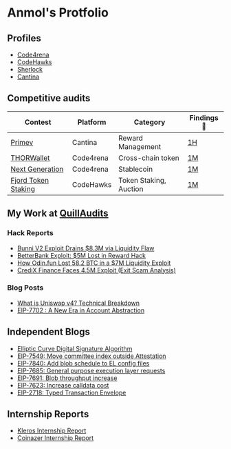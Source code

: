 # Anmol's Protfolio

## Profiles

- [Code4rena](https://code4rena.com/@Sherlock__VARM)
- [CodeHawks](https://profiles.cyfrin.io/u/sherlockvarm)
- [Sherlock](https://audits.sherlock.xyz/watson/Sherlock_VARM)
- [Cantina](https://cantina.xyz/u/sherlockVARM)

## Competitive audits

| Contest                                                                         | Platform  | Category               | Findings 🔎                          |
| ------------------------------------------------------------------------------- | --------- | ---------------------- | ------------------------------------ |
| [Primev](https://cantina.xyz/competitions/e92be0b9-b4f2-4bf2-9544-ae285fcfc02d) | Cantina   | Reward Management      | [1H](contests/2025-05-primev.md)     |
| [THORWallet](https://code4rena.com/audits/2025-02-thorwallet)                   | Code4rena | Cross-chain token      | [1M](contests/2025-02-thorwallet.md) |
| [Next Generation](https://code4rena.com/audits/2025-01-next-generation)         | Code4rena | Stablecoin             | [1M](contests/2025-02-next-gen.md)   |
| [Fjord Token Staking](https://codehawks.cyfrin.io/c/2024-08-fjord)              | CodeHawks | Token Staking, Auction | [1M](contests/2024-08-fjord.md)      |



## My Work at [QuillAudits](https://quillaudits.com/)

### Hack Reports
- [Bunni V2 Exploit Drains $8.3M via Liquidity Flaw](https://www.quillaudits.com/blog/hack-analysis/bunni-v2-exploit)
- [BetterBank Exploit: $5M Lost in Reward Hack](https://www.quillaudits.com/blog/hack-analysis/betterbank-exploit)
- [How Odin.fun Lost 58.2 BTC in a $7M Liquidity Exploit](https://www.quillaudits.com/blog/hack-analysis/how-odinfun-lost-58-3BTC-to-worthless-liquidity)
- [CrediX Finance Faces 4.5M Exploit (Exit Scam Analysis)](https://www.quillaudits.com/blog/hack-analysis/credix-finance-4.5m-exploit)

### Blog Posts
- [What is Uniswap v4? Technical Breakdown](https://www.quillaudits.com/blog/smart-contract/what-is-uniswap-v4)
- [EIP-7702 : A New Era in Account Abstraction](https://www.quillaudits.com/blog/smart-contract/eip7702-new-era-in-account-abstraction)

## Independent Blogs
- [Elliptic Curve Digital Signature Algorithm](https://sherlockvarm.hashnode.dev/elliptic-curve-digital-signature-algorithm)
- [EIP-7549: Move committee index outside Attestation](https://sherlockvarm.hashnode.dev/eip-7549-move-committee-index-outside-attestation)
- [EIP-7840: Add blob schedule to EL config files](https://sherlockvarm.hashnode.dev/eip-7840-add-blob-schedule-to-el-config-files)
- [EIP-7685: General purpose execution layer requests](https://sherlockvarm.hashnode.dev/eip-7685-general-purpose-execution-layer-requests)
- [EIP-7691: Blob throughput increase](https://sherlockvarm.hashnode.dev/eip-7691-blob-throughput-increase)
- [EIP-7623: Increase calldata cost](https://sherlockvarm.hashnode.dev/eip-7623-increase-calldata-cost)
- [EIP-2718: Typed Transaction Envelope](https://sherlockvarm.hashnode.dev/eip-2718-typed-transaction-envelope)



## Internship Reports

- [Kleros Internship Report](https://docs.google.com/document/d/11vcl93crAtfYFAhUTof30IgfIsZgPyiCvB5oRROBqeM/edit?usp=sharing)
- [Coinazer Internship Report](https://drive.google.com/file/d/12q8uG2PjxJTQT-GfEVPWSpk9MWxkk5hQ/view?usp=sharing)
